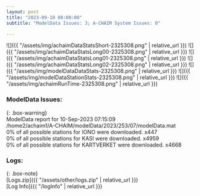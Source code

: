 ```yaml
---
layout: post
title: "2023-09-10 08:00:00"
subtitle: "ModelData Issues: 3; A-CHAIM System Issues: 0"

---
```


![]({{ "/assets/img/achaimDataStatsShort-2325308.png" | relative_url }})
![]({{ "/assets/img/achaimDataStatsLong00-2325308.png" | relative_url }})
![]({{ "/assets/img/achaimDataStatsLong01-2325308.png" | relative_url }})
![]({{ "/assets/img/achaimDataStatsLong02-2325308.png" | relative_url }})
![]({{ "/assets/img/modelDataDataStats-2325308.png" | relative_url }})
![]({{ "/assets/img/modelDataStationStats-2325308.png" | relative_url }})
![]({{ "/assets/img/achaimRunTime-2325308.png" | relative_url }})


### ModelData Issues:  
  
{: .box-warning}  
 ModelData report for 10-Sep-2023 07:15:09   
 /home2/achaim1/A-CHAIM/modelData/2023/253/07/modelData.mat   
 0% of all possible stations for IONO were downloaded. x447   
 0% of all possible stations for KASI were downloaded. x4959   
 0% of all possible stations for KARTVERKET were downloaded. x4668   
  


### Logs:  
  
{: .box-note}  
[Logs.zip]({{ "/assets/other/logs.zip" | relative_url }})  
[Log Info]({{ "/logInfo" | relative_url }})  
